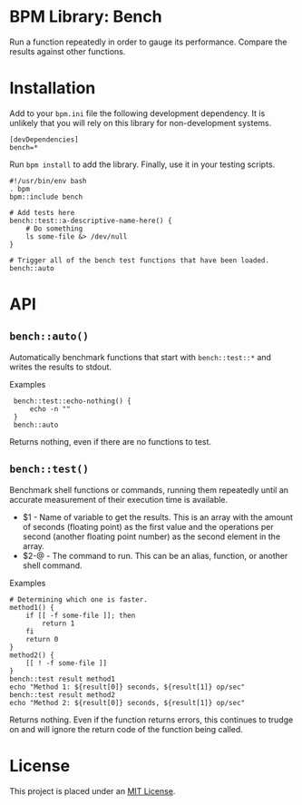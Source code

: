 BPM Library: Bench
==================

Run a function repeatedly in order to gauge its performance. Compare the results against other functions.


Installation
============

Add to your `bpm.ini` file the following development dependency. It is unlikely that you will rely on this library for non-development systems.

    [devDependencies]
    bench=*

Run `bpm install` to add the library. Finally, use it in your testing scripts.

    #!/usr/bin/env bash
    . bpm
    bpm::include bench

    # Add tests here
    bench::test::a-descriptive-name-here() {
        # Do something
        ls some-file &> /dev/null
    }

    # Trigger all of the bench test functions that have been loaded.
    bench::auto


API
===


[//]: # (AUTOGENERATED FROM libbench - START)

`bench::auto()`
---------------

Automatically benchmark functions that start with `bench::test::*` and writes the results to stdout.

Examples

     bench::test::echo-nothing() {
         echo -n ""
     }
     bench::auto

Returns nothing, even if there are no functions to test.


`bench::test()`
---------------

Benchmark shell functions or commands, running them repeatedly until an accurate measurement of their execution time is available.

* $1   - Name of variable to get the results. This is an array with the amount of seconds (floating point) as the first value and the operations per second (another floating point number) as the second element in the array.
* $2-@ - The command to run. This can be an alias, function, or another shell command.

Examples

    # Determining which one is faster.
    method1() {
        if [[ -f some-file ]]; then
            return 1
        fi
        return 0
    }
    method2() {
        [[ ! -f some-file ]]
    }
    bench::test result method1
    echo "Method 1: ${result[0]} seconds, ${result[1]} op/sec"
    bench::test result method2
    echo "Method 2: ${result[0]} seconds, ${result[1]} op/sec"

Returns nothing. Even if the function returns errors, this continues to trudge on and will ignore the return code of the function being called.

[//]: # (AUTOGENERATED FROM libbench - END)


License
=======

This project is placed under an [MIT License](LICENSE.md).
